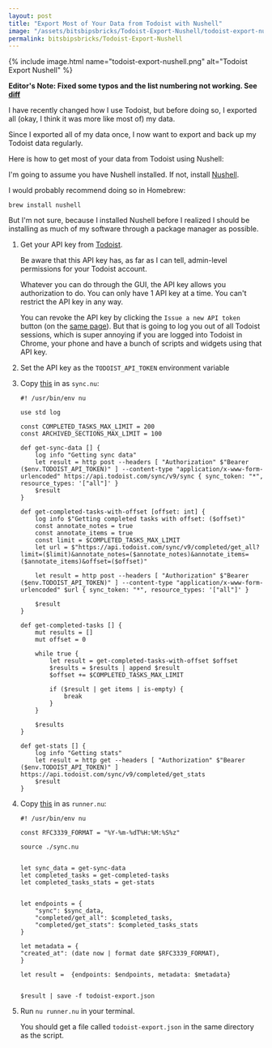 ```yaml
---
layout: post
title: "Export Most of Your Data from Todoist with Nushell"
image: "/assets/bitsbipsbricks/Todoist-Export-Nushell/todoist-export-nushell.png"
permalink: bitsbipsbricks/Todoist-Export-Nushell
---
```


{% include image.html 
  name="todoist-export-nushell.png" 
  alt="Todoist Export Nushell" 
%}

**Editor's Note: Fixed some typos and the list numbering not working. See [diff](https://github.com/RamVasuthevan/Personal-Website/pull/477/files)**

I have recently changed how I use Todoist, but before doing so, I exported all (okay, I think it was more like most of) my data.

Since I exported all of my data once, I now want to export and back up my Todoist data regularly.

Here is how to get most of your data from Todoist using Nushell:

I'm going to assume you have Nushell installed. If not, install [Nushell](https://www.nushell.sh/book/installation).

I would probably recommend doing so in Homebrew:

```
brew install nushell
```

But I'm not sure, because I installed Nushell before I realized I should be installing as much of my software through a package manager as possible.


1. Get your API key from [Todoist](https://app.todoist.com/app/settings/integrations/developer). 

    Be aware that this API key has, as far as I can tell, admin-level permissions for your Todoist account. 

    Whatever you can do through the GUI, the API key allows you authorization to do. You can
    only have 1 API key at a time. You can't restrict the API key in any way. 

    You can revoke the API key by clicking the `Issue a new API token` button (on the [same page](https://app.todoist.com/app/settings/integrations/developer)). But that is going to log you out of all Todoist sessions, which is super annoying if you are logged into Todoist in Chrome, your phone and have a bunch of scripts and widgets using that API key.

2. Set the API key as the `TODOIST_API_TOKEN` environment variable

3. Copy [this](/assets/bitsbipsbricks/Todoist-Export-Nushell/sync.nu) in as `sync.nu`:

    ```
    #! /usr/bin/env nu

    use std log

    const COMPLETED_TASKS_MAX_LIMIT = 200
    const ARCHIVED_SECTIONS_MAX_LIMIT = 100

    def get-sync-data [] {
        log info "Getting sync data"
        let result = http post --headers [ "Authorization" $"Bearer ($env.TODOIST_API_TOKEN)" ] --content-type "application/x-www-form-urlencoded" https://api.todoist.com/sync/v9/sync { sync_token: "*", resource_types: '["all"]' }
        $result
    }

    def get-completed-tasks-with-offset [offset: int] {
        log info $"Getting completed tasks with offset: ($offset)"
        const annotate_notes = true
        const annotate_items = true
        const limit = $COMPLETED_TASKS_MAX_LIMIT
        let url = $"https://api.todoist.com/sync/v9/completed/get_all?limit=($limit)&annotate_notes=($annotate_notes)&annotate_items=($annotate_items)&offset=($offset)"

        let result = http post --headers [ "Authorization" $"Bearer ($env.TODOIST_API_TOKEN)" ] --content-type "application/x-www-form-urlencoded" $url { sync_token: "*", resource_types: '["all"]' }
        
        $result
    }

    def get-completed-tasks [] {
        mut results = []
        mut offset = 0

        while true {
            let result = get-completed-tasks-with-offset $offset
            $results = $results | append $result
            $offset += $COMPLETED_TASKS_MAX_LIMIT

            if ($result | get items | is-empty) {
                break
            }
        }

        $results
    }

    def get-stats [] {
        log info "Getting stats"
        let result = http get --headers [ "Authorization" $"Bearer ($env.TODOIST_API_TOKEN)" ] https://api.todoist.com/sync/v9/completed/get_stats
        $result
    }
    ```

4. Copy [this](/assets/bitsbipsbricks/Todoist-Export-Nushell/runner.nu) in as `runner.nu`:

    ```
    #! /usr/bin/env nu

    const RFC3339_FORMAT = "%Y-%m-%dT%H:%M:%S%z"

    source ./sync.nu


    let sync_data = get-sync-data
    let completed_tasks = get-completed-tasks
    let completed_tasks_stats = get-stats


    let endpoints = {
        "sync": $sync_data,
        "completed/get_all": $completed_tasks,
        "completed/get_stats": $completed_tasks_stats
    }

    let metadata = {
    "created_at": (date now | format date $RFC3339_FORMAT),
    }

    let result =  {endpoints: $endpoints, metadata: $metadata}


    $result | save -f todoist-export.json
    ```


5. Run `nu runner.nu` in your terminal.

    You should get a file called `todoist-export.json` in the same directory as the script.
